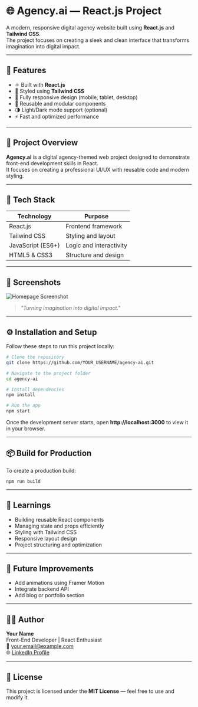 # 🌐 Agency.ai — React.js Project

A modern, responsive digital agency website built using **React.js** and **Tailwind CSS**.  
The project focuses on creating a sleek and clean interface that transforms imagination into digital impact.

---

## 🚀 Features

- ⚛️ Built with **React.js**
- 💅 Styled using **Tailwind CSS**
- 📱 Fully responsive design (mobile, tablet, desktop)
- 🔁 Reusable and modular components
- 🌗 Light/Dark mode support (optional)
- ⚡ Fast and optimized performance

---

## 🧠 Project Overview

**Agency.ai** is a digital agency-themed web project designed to demonstrate front-end development skills in React.  
It focuses on creating a professional UI/UX with reusable code and modern styling.

---

## 🧩 Tech Stack

| Technology | Purpose |
|-------------|----------|
| React.js | Frontend framework |
| Tailwind CSS | Styling and layout |
| JavaScript (ES6+) | Logic and interactivity |
| HTML5 & CSS3 | Structure and design |

---

## 📸 Screenshots

![Homepage Screenshot](./screenshot.png)

> *"Turning imagination into digital impact."*

---

## ⚙️ Installation and Setup

Follow these steps to run this project locally:

```bash
# Clone the repository
git clone https://github.com/YOUR_USERNAME/agency-ai.git

# Navigate to the project folder
cd agency-ai

# Install dependencies
npm install

# Run the app
npm start
```

Once the development server starts, open **http://localhost:3000** to view it in your browser.

---

## 📦 Build for Production

To create a production build:

```bash
npm run build
```

---

## 🧠 Learnings

- Building reusable React components  
- Managing state and props efficiently  
- Styling with Tailwind CSS  
- Responsive layout design  
- Project structuring and optimization

---

## 🌟 Future Improvements

- Add animations using Framer Motion  
- Integrate backend API  
- Add blog or portfolio section  

---

## 🧑‍💻 Author

**Your Name**  
Front-End Developer | React Enthusiast  
📧 your.email@example.com  
🌐 [LinkedIn Profile](https://linkedin.com/in/YOUR-LINKEDIN)  

---

## 📜 License

This project is licensed under the **MIT License** — feel free to use and modify it.
